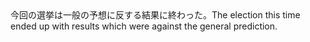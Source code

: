 <tr><td>今回の選挙は一般の予想に反する結果に終わった。<td><tr><tr><td>The election this time ended up with results which were against the general prediction.<td><tr></table>

